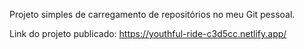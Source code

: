 Projeto simples de carregamento de repositórios no meu Git pessoal.

Link do projeto publicado: https://youthful-ride-c3d5cc.netlify.app/
